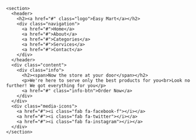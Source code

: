 <!DOCTYPE html>
<html lang="en" dir="ltr">
  <head>
    <meta charset="utf-8">
    <meta name="viewport" content="width=device-width, initial-scale=1.0">
    <title>Responsive Website Landing Page Design</title>
    <link rel="stylesheet" href="style.css">
    <link rel="stylesheet" href="https://cdnjs.cloudflare.com/ajax/libs/font-awesome/5.14.0/css/all.min.css">
  </head>
  <body>

    <section>
      <header>
        <h2><a href="#" class="logo">Easy Mart</a></h2>
        <div class="navigation">
          <a href="#">Home</a>
          <a href="#">About</a>
          <a href="#">Categories</a>
          <a href="#">Services</a>
          <a href="#">Contact</a>
        </div>
      </header>
      <div class="content">
        <div class="info">
          <h2><span>Now the store at your door</span></h2>
          <p>We're here to serve only the best products for you<br>Look no further! We got everything for you</p>
          <a href="#" class="info-btn">Order Now</a>
        </div>
      </div>
      <div class="media-icons">
        <a href="#"><i class="fab fa-facebook-f"></i></a>
        <a href="#"><i class="fab fa-twitter"></i></a>
        <a href="#"><i class="fab fa-instagram"></i></a>
      </div>
    </section>

  </body>
</html>
